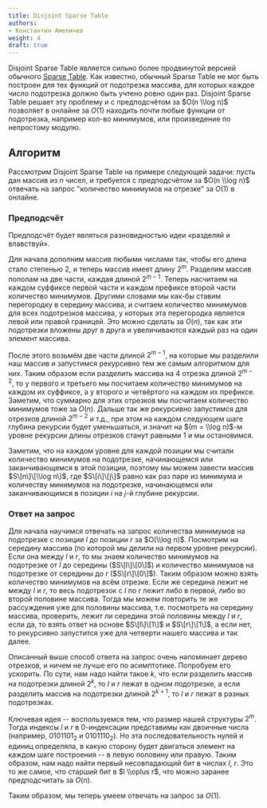 ```yaml
---
title: Disjoint Sparse Table
authors:
- Константин Амеличев
weight: 4
draft: true
---
```


Disjoint Sparse Table является сильно более продвинутой версией обычного
[Sparse Table](Sparse_Table "wikilink"). Как известно, обычный Sparse
Table не мог быть построен для тех функций от подотрезка массива, для
которых каждое число подотрезка должно быть учтено ровно один раз.
Disjoint Sparse Table решает эту проблему и с предподсчётом за $O(n
\\log n)$ позволяет в онлайне за $O(1)$ находить почти любые функции от
подотрезка, например кол-во минимумов, или произведение по непростому
модулю.

## Алгоритм

Рассмотрим Disjoint Sparse Table на примере следующей задачи: пусть дан
массив из $n$ чисел, и требуется с предподсчётом за $O(n \\log n)$
отвечать на запрос "количество минимумов на отрезке" за $O(1)$ в
онлайне.

### Предподсчёт

Предподсчёт будет являться разновидностью идеи «разделяй и влавствуй».

Для начала дополним массив любыми числами так, чтобы его длина стало
степенью 2, и теперь массив имеет длину $2^m$. Разделим массив
пополам на две части, каждая длиной $2^{m - 1}$. Теперь насчитаем
на каждом суффиксе первой части и каждом префиксе второй части
количество минимумов. Другими словами мы как-бы ставим
перегородку в середину массива, и считаем количество минимумов
для всех подотрезков массива, у которых эта перегородка является левой
или правой границей. Это можно сделать за $O(n)$, так как эти
подотрезки вложены друг в друга и увеличиваются каждый раз на
один элемент массива.

После этого возьмём две части длиной $2^{m - 1}$, на которые мы
разделили наш массив и запустимся рекурсивно тем же самым
алгоритмом для них. Таким образом если разделить массива на 4
отрезка длиной $2^{m - 2}$, то у первого и третьего мы посчитаем
количество минимумов на каждом их суффиксе, а у второго и четвёртого
на каждом их префиксе. Заметим, что суммарно для этих отрезков мы
посчитаем количество минимумов тоже за $O(n)$. Дальше так же
рекурсивно запустимся для отрезков длиной $2^{m - 2}$ и т.д., при
этом на каждом следующем шаге глубина рекурсии будет уменьшаться, и
значит на $(m = \\log n)$-м уровне рекурсии длины отрезков станут
равными 1 и мы остановимся.

Заметим, что на каждом уровне для каждой позиции мы считали количество
минимумов на подотрезке, начинающемся или заканчивающемся в этой
позиции, поэтому мы можем завести массив $S\[n\]\[\\log n\]$, где
$S\[i\]\[j\]$ равно как раз паре из минимума и количеству минимумов на
подотрезке, начинающемся или заканчивающимся в позиции $i$ на $j$-й
глубине рекурсии.

### Ответ на запрос

Для начала научимся отвечать на запрос количества минимумов на
подотрезке с позиции $l$ до позиции $r$ за $O(\\log n)$.
Посмотрим на середину массива (по которой мы делили на первом
уровне рекурсии). Если она между $l$ и $r$, то мы знаем количество
минимумов на подотрезке от $l$ до середины ($S\[l\]\[0\]$) и количество
минимумов на подотрезке от середины до $r$ ($S\[r\]\[0\]$). Таким
образом можно взять количество минимумов на всём отрезке. Если же
середина лежит не между $l$ и $r$, то весь подотрезок с $l$ по $r$ лежит
либо в первой, либо во второй половине массива. Тогда мы можем повторить
те же рассуждения уже для половины массива, т.е. посмотреть на середину
массива, проверить, лежит ли середина этой половины между $l$ и $r$,
если да, то взять ответ на основе $S\[l\]\[1\]$ и $S\[r\]\[1\]$, а
если нет, то рекурсивно запустится уже для четверти нашего массива и
так далее.

Описанный выше способ ответа на запрос очень напоминает дерево отрезков,
и ничем не лучше его по асимптотике. Попробуем его ускорить. По сути,
нам надо найти такое $k$, что если разделить массив на подотрезки
длиной $2^k$, то $l$ и $r$ лежат в одном подотрезке, а если
разделить массив на подотрезки длиной $2^{k + 1}$, то $l$ и $r$
лежат в разных подотрезках.

Ключевая идея -- воспользуемся тем, что размер нашей структуры $2^m$.
Тогда индексы $l$ и $r$ в 0-индексации представимы как двоичные числа
(например, $0101101_2$ и $0101110_2$). Но эта последовательность нулей
и единиц определяла, в какую сторону будет двигаться элемент на каждом
шаге построения -- в левую половину или правую. Таким образом, нам
надо найти первый несовпадающий бит в числах $l$, $r$. Это то же
самое, что старший бит в $l \\oplus r$, что можно заранее
предподсчитать за $O(n)$.

Таким образом, мы теперь умеем отвечать на запрос за $O(1)$.
